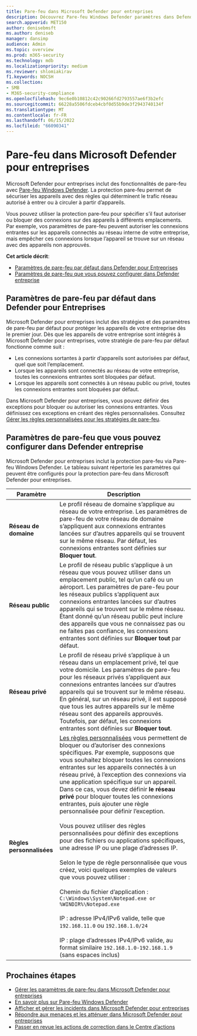 ```yaml
---
title: Pare-feu dans Microsoft Defender pour entreprises
description: Découvrez Pare-feu Windows Defender paramètres dans Defender entreprise. Le pare-feu peut empêcher le trafic réseau indésirable de transiter vers vos appareils d’entreprise.
search.appverid: MET150
author: denisebmsft
ms.author: deniseb
manager: dansimp
audience: Admin
ms.topic: overview
ms.prod: m365-security
ms.technology: mdb
ms.localizationpriority: medium
ms.reviewer: shlomiakirav
f1.keywords: NOCSH
ms.collection:
- SMB
- M365-security-compliance
ms.openlocfilehash: 9ec6e0b10812c42c90266fd2793557ae6f3b2efc
ms.sourcegitcommit: 66228a5506fdceb4cbf0d55b9de3f2943740134f
ms.translationtype: MT
ms.contentlocale: fr-FR
ms.lasthandoff: 06/15/2022
ms.locfileid: "66090341"
---
```

# <a name="firewall-in-microsoft-defender-for-business"></a>Pare-feu dans Microsoft Defender pour entreprises

Microsoft Defender pour entreprises inclut des fonctionnalités de pare-feu avec [Pare-feu Windows Defender](/windows/security/threat-protection/windows-firewall/windows-firewall-with-advanced-security). La protection pare-feu permet de sécuriser les appareils avec des règles qui déterminent le trafic réseau autorisé à entrer ou à circuler à partir d’appareils. 

Vous pouvez utiliser la protection pare-feu pour spécifier s’il faut autoriser ou bloquer des connexions sur des appareils à différents emplacements. Par exemple, vos paramètres de pare-feu peuvent autoriser les connexions entrantes sur les appareils connectés au réseau interne de votre entreprise, mais empêcher ces connexions lorsque l’appareil se trouve sur un réseau avec des appareils non approuvés.

**Cet article décrit**:

- [Paramètres de pare-feu par défaut dans Defender pour Entreprises](#default-firewall-settings-in-defender-for-business)
- [Paramètres de pare-feu que vous pouvez configurer dans Defender entreprise](#firewall-settings-you-can-configure-in-defender-for-business)


## <a name="default-firewall-settings-in-defender-for-business"></a>Paramètres de pare-feu par défaut dans Defender pour Entreprises

Microsoft Defender pour entreprises inclut des stratégies et des paramètres de pare-feu par défaut pour protéger les appareils de votre entreprise dès le premier jour. Dès que les appareils de votre entreprise sont intégrés à Microsoft Defender pour entreprises, votre stratégie de pare-feu par défaut fonctionne comme suit :

- Les connexions sortantes à partir d’appareils sont autorisées par défaut, quel que soit l’emplacement.
- Lorsque les appareils sont connectés au réseau de votre entreprise, toutes les connexions entrantes sont bloquées par défaut.
- Lorsque les appareils sont connectés à un réseau public ou privé, toutes les connexions entrantes sont bloquées par défaut.

Dans Microsoft Defender pour entreprises, vous pouvez définir des exceptions pour bloquer ou autoriser les connexions entrantes. Vous définissez ces exceptions en créant des règles personnalisées. Consultez [Gérer les règles personnalisées pour les stratégies de pare-feu](mdb-custom-rules-firewall.md).

## <a name="firewall-settings-you-can-configure-in-defender-for-business"></a>Paramètres de pare-feu que vous pouvez configurer dans Defender entreprise

Microsoft Defender pour entreprises inclut la protection pare-feu via Pare-feu Windows Defender. Le tableau suivant répertorie les paramètres qui peuvent être configurés pour la protection pare-feu dans Microsoft Defender pour entreprises.

| Paramètre | Description |
|--|--|
| **Réseau de domaine** | Le profil réseau de domaine s’applique au réseau de votre entreprise. Les paramètres de pare-feu de votre réseau de domaine s’appliquent aux connexions entrantes lancées sur d’autres appareils qui se trouvent sur le même réseau. Par défaut, les connexions entrantes sont définies sur **Bloquer tout**.  |
| **Réseau public** | Le profil de réseau public s’applique à un réseau que vous pouvez utiliser dans un emplacement public, tel qu’un café ou un aéroport. Les paramètres de pare-feu pour les réseaux publics s’appliquent aux connexions entrantes lancées sur d’autres appareils qui se trouvent sur le même réseau. Étant donné qu’un réseau public peut inclure des appareils que vous ne connaissez pas ou ne faites pas confiance, les connexions entrantes sont définies sur **Bloquer tout** par défaut.  |
| **Réseau privé** | Le profil de réseau privé s’applique à un réseau dans un emplacement privé, tel que votre domicile. Les paramètres de pare-feu pour les réseaux privés s’appliquent aux connexions entrantes lancées sur d’autres appareils qui se trouvent sur le même réseau. En général, sur un réseau privé, il est supposé que tous les autres appareils sur le même réseau sont des appareils approuvés. Toutefois, par défaut, les connexions entrantes sont définies sur **Bloquer tout**. |
| **Règles personnalisées** | [Les règles personnalisées](mdb-custom-rules-firewall.md) vous permettent de bloquer ou d’autoriser des connexions spécifiques. Par exemple, supposons que vous souhaitez bloquer toutes les connexions entrantes sur les appareils connectés à un réseau privé, à l’exception des connexions via une application spécifique sur un appareil. Dans ce cas, vous devez définir **le réseau privé** pour bloquer toutes les connexions entrantes, puis ajouter une règle personnalisée pour définir l’exception. <br/><br/>Vous pouvez utiliser des règles personnalisées pour définir des exceptions pour des fichiers ou applications spécifiques, une adresse IP ou une plage d’adresses IP. <br/><br/>Selon le type de règle personnalisée que vous créez, voici quelques exemples de valeurs que vous pouvez utiliser : <br/><br/>Chemin du fichier d’application : `C:\Windows\System\Notepad.exe or %WINDIR%\Notepad.exe` <br/><br/>IP : adresse IPv4/IPv6 valide, telle que `192.168.11.0` ou `192.168.1.0/24` <br/><br/>IP : plage d’adresses IPv4/IPv6 valide, au format similaire `192.168.1.0-192.168.1.9` (sans espaces inclus) |

## <a name="next-steps"></a>Prochaines étapes

- [Gérer les paramètres de pare-feu dans Microsoft Defender pour entreprises](mdb-custom-rules-firewall.md)
- [En savoir plus sur Pare-feu Windows Defender](/windows/security/threat-protection/windows-firewall/windows-firewall-with-advanced-security)
- [Afficher et gérer les incidents dans Microsoft Defender pour entreprises](mdb-view-manage-incidents.md)
- [Répondre aux menaces et les atténuer dans Microsoft Defender pour entreprises](mdb-respond-mitigate-threats.md)
- [Passer en revue les actions de correction dans le Centre d’actions](mdb-review-remediation-actions.md)